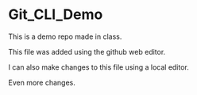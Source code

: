 # Git_CLI_Demo

This is a demo repo made in class.

This file was added using the github web editor.

I can also make changes to this file using a local editor.

Even more changes.
